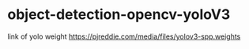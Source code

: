 # object-detection-opencv-yoloV3
link of yolo weight
https://pjreddie.com/media/files/yolov3-spp.weights
